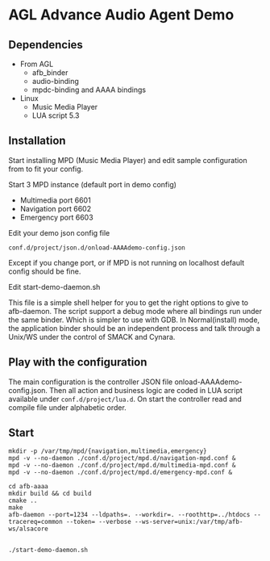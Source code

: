 # AGL Advance Audio Agent Demo

## Dependencies

 * From AGL
   * afb_binder
   * audio-binding
   * mpdc-binding and AAAA bindings
 * Linux
   * Music Media Player
   * LUA script 5.3

## Installation

 Start installing MPD (Music Media Player) and edit
 sample configuration from to fit your config.

 Start 3 MPD instance (default port in demo config)
  * Multimedia port 6601
  * Navigation port 6602
  * Emergency port 6603

 Edit your demo json config file
```
conf.d/project/json.d/onload-AAAAdemo-config.json
```
Except if you change port, or if MPD is not running on localhost default config
should be fine.

 Edit start-demo-daemon.sh

 This file is a simple shell helper for you to get the right options to give to
 afb-daemon. The script support a debug mode where all bindings run under the
 same binder. Which is simpler to use with GDB. In Normal(install) mode, the
 application binder should be an independent process and talk through a Unix/WS
 under the control of SMACK and Cynara.

## Play with the configuration

The main configuration is the controller JSON file onload-AAAAdemo-config.json.
Then all action and business logic are coded in LUA script available under
`conf.d/project/lua.d`. On start the controller read and compile file under
alphabetic order.

## Start
```
mkdir -p /var/tmp/mpd/{navigation,multimedia,emergency}
mpd -v --no-daemon ./conf.d/project/mpd.d/navigation-mpd.conf &
mpd -v --no-daemon ./conf.d/project/mpd.d/multimedia-mpd.conf &
mpd -v --no-daemon ./conf.d/project/mpd.d/emergency-mpd.conf &

cd afb-aaaa
mkdir build && cd build
cmake ..
make
afb-daemon --port=1234 --ldpaths=. --workdir=. --roothttp=../htdocs --tracereq=common --token= --verbose --ws-server=unix:/var/tmp/afb-ws/alsacore


./start-demo-daemon.sh
```
